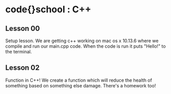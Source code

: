 # code{}school : C++

## Lesson 00
Setup lesson. We are getting c++ working on mac os x 10.13.6 where we compile and run our main.cpp code.
When the code is run it puts "Hello!" to the terminal.

## Lesson 02
Function in C++! We create a function which will reduce the health of something based on something else damage.
There's a homework too!

